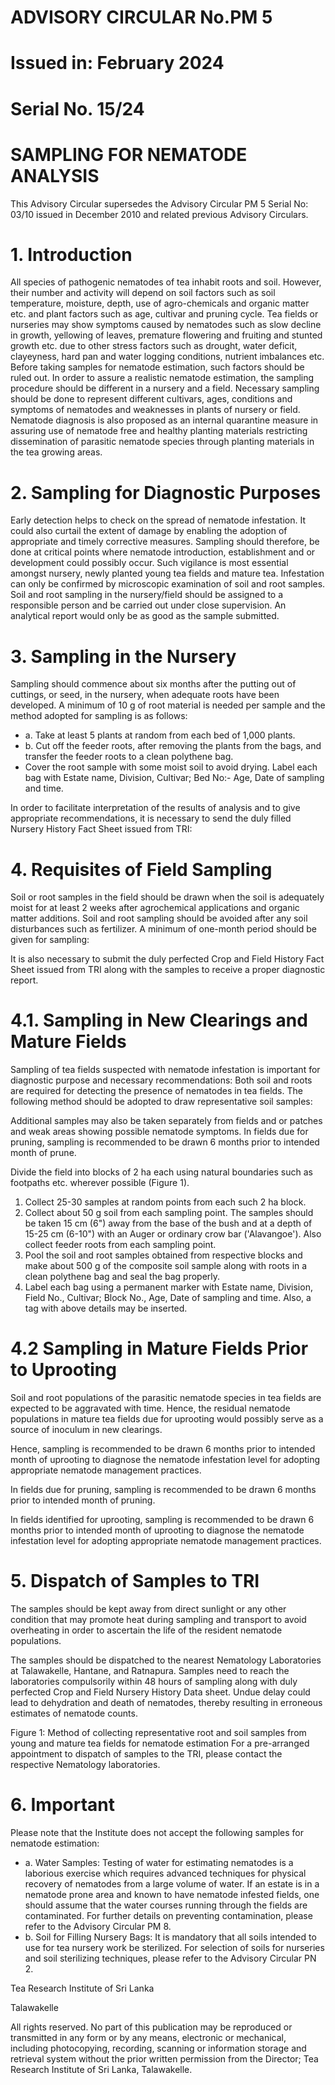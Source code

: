 # ADVISORY CIRCULAR No.PM 5

# Issued in: February 2024

# Serial No. 15/24

# SAMPLING FOR NEMATODE ANALYSIS

This Advisory Circular supersedes the Advisory Circular PM 5 Serial No: 03/10 issued in December 2010 and related previous Advisory Circulars.

# 1. Introduction

All species of pathogenic nematodes of tea inhabit roots and soil. However, their number and activity will depend on soil factors such as soil temperature, moisture, depth, use of agro-chemicals and organic matter etc. and plant factors such as age, cultivar and pruning cycle. Tea fields or nurseries may show symptoms caused by nematodes such as slow decline in growth, yellowing of leaves, premature flowering and fruiting and stunted growth etc. due to other stress factors such as drought, water deficit, clayeyness, hard pan and water logging conditions, nutrient imbalances etc. Before taking samples for nematode estimation, such factors should be ruled out. In order to assure a realistic nematode estimation, the sampling procedure should be different in a nursery and a field. Necessary sampling should be done to represent different cultivars, ages, conditions and symptoms of nematodes and weaknesses in plants of nursery or field. Nematode diagnosis is also proposed as an internal quarantine measure in assuring use of nematode free and healthy planting materials restricting dissemination of parasitic nematode species through planting materials in the tea growing areas.

# 2. Sampling for Diagnostic Purposes

Early detection helps to check on the spread of nematode infestation. It could also curtail the extent of damage by enabling the adoption of appropriate and timely corrective measures. Sampling should therefore, be done at critical points where nematode introduction, establishment and or development could possibly occur. Such vigilance is most essential amongst nursery, newly planted young tea fields and mature tea. Infestation can only be confirmed by microscopic examination of soil and root samples. Soil and root sampling in the nursery/field should be assigned to a responsible person and be carried out under close supervision. An analytical report would only be as good as the sample submitted.

# 3. Sampling in the Nursery

Sampling should commence about six months after the putting out of cuttings, or seed, in the nursery, when adequate roots have been developed. A minimum of 10 g of root material is needed per sample and the method adopted for sampling is as follows:

- a. Take at least 5 plants at random from each bed of 1,000 plants.
- b. Cut off the feeder roots, after removing the plants from the bags, and transfer the feeder roots to a clean polythene bag.
- Cover the root sample with some moist soil to avoid drying.
Label each bag with Estate name, Division, Cultivar; Bed No:- Age, Date of sampling and time.

In order to facilitate interpretation of the results of analysis and to give appropriate recommendations, it is necessary to send the duly filled Nursery History Fact Sheet issued from TRI:

# 4. Requisites of Field Sampling

Soil or root samples in the field should be drawn when the soil is adequately moist for at least 2 weeks after agrochemical applications and organic matter additions. Soil and root sampling should be avoided after any soil disturbances such as fertilizer. A minimum of one-month period should be given for sampling:

It is also necessary to submit the duly perfected Crop and Field History Fact Sheet issued from TRI along with the samples to receive a proper diagnostic report.

# 4.1. Sampling in New Clearings and Mature Fields

Sampling of tea fields suspected with nematode infestation is important for diagnostic purpose and necessary recommendations: Both soil and roots are required for detecting the presence of nematodes in tea fields. The following method should be adopted to draw representative soil samples:

Additional samples may also be taken separately from fields and or patches and weak areas showing possible nematode symptoms. In fields due for pruning, sampling is recommended to be drawn 6 months prior to intended month of prune.

Divide the field into blocks of 2 ha each using natural boundaries such as footpaths etc. wherever possible (Figure 1).

1. Collect 25-30 samples at random points from each such 2 ha block.
2. Collect about 50 g soil from each sampling point. The samples should be taken 15 cm (6") away from the base of the bush and at a depth of 15-25 cm (6-10") with an Auger or ordinary crow bar ('Alavangoe'). Also collect feeder roots from each sampling point.
3. Pool the soil and root samples obtained from respective blocks and make about 500 g of the composite soil sample along with roots in a clean polythene bag and seal the bag properly.
4. Label each bag using a permanent marker with Estate name, Division, Field No., Cultivar; Block No., Age, Date of sampling and time. Also, a tag with above details may be inserted.
# 4.2 Sampling in Mature Fields Prior to Uprooting

Soil and root populations of the parasitic nematode species in tea fields are expected to be aggravated with time. Hence, the residual nematode populations in mature tea fields due for uprooting would possibly serve as a source of inoculum in new clearings.

Hence, sampling is recommended to be drawn 6 months prior to intended month of uprooting to diagnose the nematode infestation level for adopting appropriate nematode management practices.

In fields due for pruning, sampling is recommended to be drawn 6 months prior to intended month of pruning.

In fields identified for uprooting, sampling is recommended to be drawn 6 months prior to intended month of uprooting to diagnose the nematode infestation level for adopting appropriate nematode management practices.

# 5. Dispatch of Samples to TRI

The samples should be kept away from direct sunlight or any other condition that may promote heat during sampling and transport to avoid overheating in order to ascertain the life of the resident nematode populations.

The samples should be dispatched to the nearest Nematology Laboratories at Talawakelle, Hantane, and Ratnapura. Samples need to reach the laboratories compulsorily within 48 hours of sampling along with duly perfected Crop and Field Nursery History Data sheet. Undue delay could lead to dehydration and death of nematodes, thereby resulting in erroneous estimates of nematode counts.

Figure 1: Method of collecting representative root and soil samples from young and mature tea fields for nematode estimation
For a pre-arranged appointment to dispatch of samples to the TRI, please contact the respective Nematology laboratories.

# 6. Important

Please note that the Institute does not accept the following samples for nematode estimation:

- a. Water Samples: Testing of water for estimating nematodes is a laborious exercise which requires advanced techniques for physical recovery of nematodes from a large volume of water. If an estate is in a nematode prone area and known to have nematode infested fields, one should assume that the water courses running through the fields are contaminated. For further details on preventing contamination, please refer to the Advisory Circular PM 8.
- b. Soil for Filling Nursery Bags: It is mandatory that all soils intended to use for tea nursery work be sterilized. For selection of soils for nurseries and soil sterilizing techniques, please refer to the Advisory Circular PN 2.

Tea Research Institute of Sri Lanka

Talawakelle


All rights reserved. No part of this publication may be reproduced or transmitted in any form or by any means, electronic or mechanical, including photocopying, recording, scanning or information storage and retrieval system without the prior written permission from the Director; Tea Research Institute of Sri Lanka, Talawakelle.